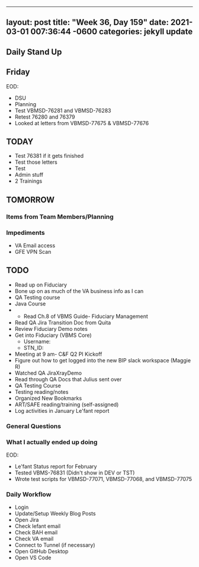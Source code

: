 
---
layout: post
title:  "Week 36, Day 159"
date:   2021-03-01 007:36:44 -0600
categories: jekyll update
---

## Daily Stand Up
## Friday
EOD:
* DSU
* Planning
* Test VBMSD-76281 and VBMSD-76283
* Retest 76280 and 76379
* Looked at letters from VBMSD-77675 & VBMSD-77676

## TODAY
* Test 76381 if it gets finished
* Test those letters
* Test 
* Admin stuff
* 2 Trainings

## TOMORROW

### Items from Team Members/Planning


### Impediments
* VA Email access
* GFE VPN Scan

## TODO
* Read up on Fiduciary
* Bone up on as much of the VA business info as I can
* QA Testing course
* Java Course
* * Read Ch.8 of VBMS Guide- Fiduciary Management
* Read QA Jira Transition Doc from Quita
* Review Fiduciary Demo notes
* Get into Fiduciary (VBMS Core)
  * Username: 
  * STN_ID:
* Meeting at 9 am- C&F Q2 PI Kickoff
* Figure out how to get logged into the new BIP slack workspace (Maggie R)
* Watched QA JiraXrayDemo 
* Read through QA Docs that Julius sent over
* QA Testing Course
* Testing reading/notes
* Organized New Bookmarks
* ART/SAFE reading/training (self-assigned)
* Log activities in January Le'fant report

### General Questions  

### What I actually ended up doing
EOD:
* Le'fant Status report for February
* Tested VBMS-76831 (Didn't show in DEV or TST)
* Wrote test scripts for VBMSD-77071, VBMSD-77068, and VBMSD-77075

### Daily Workflow
* Login
* Update/Setup Weekly Blog Posts
* Open Jira
* Check lefant email
* Check BAH email
* Check VA email
* Connect to Tunnel (if necessary)
* Open GitHub Desktop
* Open VS Code